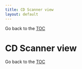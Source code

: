 ```yaml
---
title: CD Scanner view
layout: default
---
```

Go back to the [TOC](/manual/main.html)

# CD Scanner view

Go back to the [TOC](/manual/main.html)